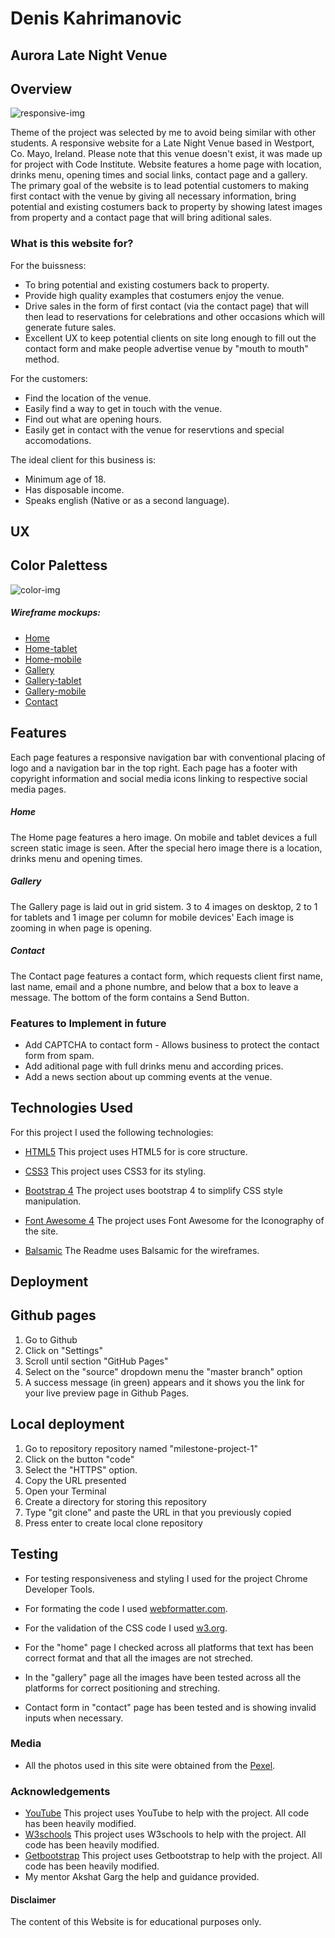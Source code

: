 # Denis Kahrimanovic

## Aurora Late Night Venue

## Overview

![responsive-img](https://user-images.githubusercontent.com/76183736/110396048-312dbd00-8067-11eb-8cf2-7f880d3e0529.PNG)

Theme of the project was selected by me to avoid being similar with other students.
A responsive website for a Late Night Venue based in Westport, Co. Mayo, Ireland.
Please note that this venue doesn't exist, it was made up for project with Code Institute.
Website features a home page with location, drinks menu, opening times and social links, contact page and a gallery. 
The primary goal of the website is to lead potential customers to making first contact with the venue by giving all necessary information, bring potential and existing costumers back to property by showing latest images from property and a contact page that will bring aditional sales. 

### What is this website for?

For the buissness:
* To bring potential and existing costumers back to property.
* Provide high quality examples that costumers enjoy the venue.
* Drive sales in the form of first contact (via the contact page) that will then lead to reservations for celebrations and other occasions which will generate future sales. 
* Excellent UX to keep potential clients on site long enough to fill out the contact form and make people advertise venue by "mouth to mouth" method.

For the customers:
* Find the location of the venue. 
* Easily find a way to get in touch with the venue.
* Find out what are opening hours.
* Easily get in contact with the venue for reservtions and special accomodations.

The ideal client for this business is:
* Minimum age of 18.
* Has disposable income.
* Speaks english (Native or as a second language).

## UX

## Color Palettess

![color-img](https://user-images.githubusercontent.com/76183736/110395859-d72cf780-8066-11eb-8b42-ecbc8af69605.PNG)



##### Wireframe mockups: 

- [Home](https://github.com/Crni789/milestone-project-1/files/6104987/home-page-desktop.pdf)
- [Home-tablet](https://github.com/Crni789/milestone-project-1/files/6104989/home-page-tablet.pdf)
- [Home-mobile](https://github.com/Crni789/milestone-project-1/files/6104992/home-page-mobile.pdf)
- [Gallery](https://github.com/Crni789/milestone-project-1/files/6104995/gallery-desktop.pdf) 
- [Gallery-tablet](https://github.com/Crni789/milestone-project-1/files/6104997/gallery-tablet.pdf)
- [Gallery-mobile](https://github.com/Crni789/milestone-project-1/files/6105000/gallery-mobile.pdf)
- [Contact](https://github.com/Crni789/milestone-project-1/files/6105002/contact.pdf)

## Features

Each page features a responsive navigation bar with conventional placing of logo and a navigation bar in the top right.
Each page has a footer with copyright information and social media icons linking to respective social media pages. 

##### Home

The Home page features a hero image. On mobile and tablet devices a full screen static image is seen. 
After the special hero image there is a location, drinks menu and opening times.

##### Gallery

The Gallery page is laid out in grid sistem. 3 to 4 images on desktop, 2 to 1 for tablets and 1 image per column for mobile devices'
Each image is zooming in when page is opening.

##### Contact

The Contact page features a contact form, which requests client first name, last name, email and a phone numbre, and below that a box to leave a message. 
The bottom of the form contains a Send Button.

### Features to Implement in future
- Add CAPTCHA to contact form - Allows business to protect the contact form from spam.
- Add aditional page with full drinks menu and according prices.
- Add a news section about up comming events at the venue.


## Technologies Used

For this project I used the following technologies:

- [HTML5](https://developer.mozilla.org/en-US/docs/Web/Guide/HTML/HTML5)
         This project uses HTML5 for is core structure.

- [CSS3](https://en.wikipedia.org/wiki/CSS)
         This project uses CSS3 for its styling.

- [Bootstrap 4](https://getbootstrap.com/)
         The project uses bootstrap 4 to simplify CSS style manipulation.

- [Font Awesome 4](https://fontawesome.com/v4.7.0/)
         The project uses Font Awesome for the Iconography of the site.

- [Balsamic](https://balsamiq.com/)
         The Readme uses Balsamic for the wireframes.

## Deployment

## Github pages
1. Go to Github 
2. Click on "Settings"
3. Scroll until section "GitHub Pages"
4. Select on the "source" dropdown menu the "master branch" option
5. A success message (in green) appears and it shows you the link for your live preview page in Github Pages.

## Local deployment
1. Go to repository repository named "milestone-project-1"
2. Click on the button "code"
3. Select the "HTTPS" option.
4. Copy the URL presented
5. Open your Terminal
6. Create a directory for storing this repository
7. Type "git clone" and paste the URL in that you previously copied
8. Press enter to create local clone repository

## Testing 

- For testing responsiveness and styling I used for the project Chrome Developer Tools.
- For formating the code I used [webformatter.com](https://webformatter.com/html).
- For the validation of the CSS code I used [w3.org](https://www.w3.org/).

- For the "home" page I checked across all platforms that text has been correct format and that all the images are not streched.
- In the "gallery" page all the images have been tested across all the platforms for correct positioning and streching.
- Contact form in "contact" page has been tested and is showing invalid inputs when necessary.
 
### Media
- All the photos used in this site were obtained from the [Pexel](https://www.pexels.com/).


### Acknowledgements
- [YouTube](https://www.youtube.com/)
This project uses YouTube to help with the project.
All code has been heavily modified.
- [W3schools](https://www.w3schools.com/)
This project uses W3schools to help with the project.
All code has been heavily modified.
- [Getbootstrap](https://getbootstrap.com/)
This project uses Getbootstrap to help with the project.
All code has been heavily modified.
- My mentor Akshat Garg the help and guidance provided.

#### Disclaimer

The content of this Website is for educational purposes only.

